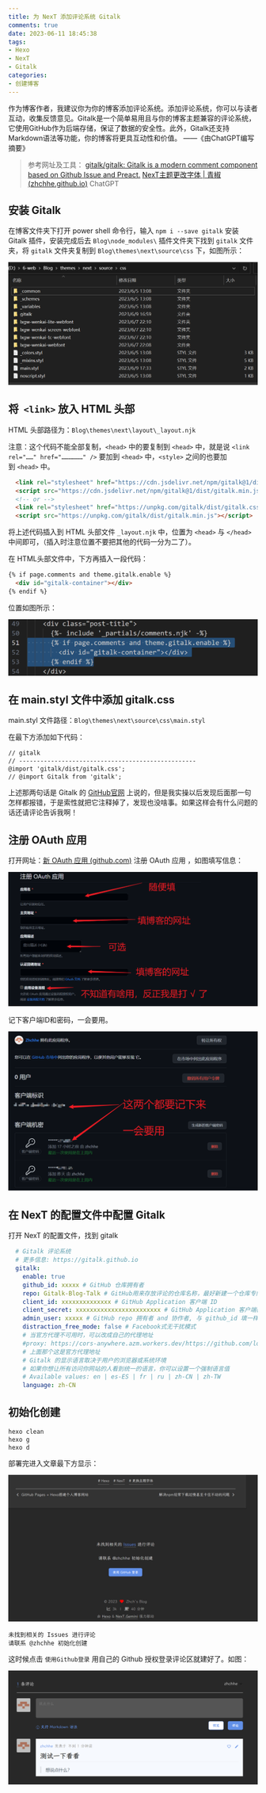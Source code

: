 ```yaml
---
title: 为 NexT 添加评论系统 Gitalk
comments: true
date: 2023-06-11 18:45:38
tags:
- Hexo
- NexT
- Gitalk
categories:
- 创建博客
---
```


作为博客作者，我建议你为你的博客添加评论系统。添加评论系统，你可以与读者互动，收集反馈意见。Gitalk是一个简单易用且与你的博客主题兼容的评论系统，它使用GitHub作为后端存储，保证了数据的安全性。此外，Gitalk还支持Markdown语法等功能，你的博客将更具互动性和价值。
——《由ChatGPT编写摘要》
<!--more-->
> 参考网址及工具：
> [gitalk/gitalk: Gitalk is a modern comment component based on Github Issue and Preact.](https://github.com/gitalk/gitalk)
> [NexT主题更改字体 | 青椒 (zhchhe.github.io)](https://zhchhe.github.io/2023/06/08/NexT%E4%B8%BB%E9%A2%98%E6%9B%B4%E6%94%B9%E5%AD%97%E4%BD%93/)
> ChatGPT

## 安装 Gitalk 

在博客文件夹下打开 power shell 命令行，输入 `npm i --save gitalk` 安装 Gitalk 插件，安装完成后去 `Blog\node_modules\` 插件文件夹下找到  `gitalk` 文件夹，将  `gitalk` 文件夹复制到 `Blog\themes\next\source\css` 下，如图所示：

![复制的 gitalk 文件夹位置](https://github.com/zhchhe/image-bed/raw/e688f0ae49febb25e0ef85bc64d1ab5dbb53397a/%E5%8D%9A%E5%AE%A2%E5%9B%BE%E7%89%87/Snipaste_2023-06-09_17-46-34.png)

##  将  `<link>` 放入 HTML 头部

HTML 头部路径为：`Blog\themes\next\layout\_layout.njk`

注意：这个代码不能全部复制，`<head>` 中的要复制到 `<head>` 中，就是说 `<link rel="……" href="………………" />` 要加到 `<head>` 中，`<style>` 之间的也要加到 `<head>` 中。


```html
  <link rel="stylesheet" href="https://cdn.jsdelivr.net/npm/gitalk@1/dist/gitalk.css">
  <script src="https://cdn.jsdelivr.net/npm/gitalk@1/dist/gitalk.min.js"></script>
  <!-- or -->
  <link rel="stylesheet" href="https://unpkg.com/gitalk/dist/gitalk.css">
  <script src="https://unpkg.com/gitalk/dist/gitalk.min.js"></script>
```

将上述代码插入到 HTML 头部文件 `_layout.njk` 中，位置为 `<head>` 与 `</head>` 中间即可，（插入时注意位置不要把其他的代码一分为二了）。

在 HTML头部文件中，下方再插入一段代码：

```html
{% if page.comments and theme.gitalk.enable %}
  <div id="gitalk-container"></div>
{% endif %}
```

位置如图所示：

![代码位置](https://github.com/zhchhe/image-bed/raw/e688f0ae49febb25e0ef85bc64d1ab5dbb53397a/%E5%8D%9A%E5%AE%A2%E5%9B%BE%E7%89%87/Snipaste_2023-06-09_17-52-08.png)

## 在 main.styl 文件中添加 gitalk.css

main.styl 文件路径：`Blog\themes\next\source\css\main.styl`

在最下方添加如下代码：

```
// gitalk
// --------------------------------------------------
@import 'gitalk/dist/gitalk.css';
// @import Gitalk from 'gitalk';
```

上述那两句话是 Gitalk 的 [GitHub官网](https://github.com/gitalk/gitalk) 上说的，但是我实操以后发现后面那一句怎样都报错，于是索性就把它注释掉了，发现也没啥事。如果这样会有什么问题的话还请评论告诉我啊！

## 注册 OAuth 应用 

打开网址：[新 OAuth 应用 (github.com)](https://github.com/settings/applications/new) 注册 OAuth 应用 ，如图填写信息：

![注册 OAuth 应用 ](https://github.com/zhchhe/image-bed/raw/e688f0ae49febb25e0ef85bc64d1ab5dbb53397a/%E5%8D%9A%E5%AE%A2%E5%9B%BE%E7%89%87/Snipaste_2023-06-09_18-09-29.png)

记下客户端ID和密码，一会要用。

![客户端ID 密码](https://github.com/zhchhe/image-bed/raw/e688f0ae49febb25e0ef85bc64d1ab5dbb53397a/%E5%8D%9A%E5%AE%A2%E5%9B%BE%E7%89%87/Snipaste_2023-06-09_18-12-49.png)

## 在 NexT 的配置文件中配置 Gitalk

打开 NexT 的配置文件，找到 gitalk

```yml
  # Gitalk 评论系统
  # 更多信息: https://gitalk.github.io
  gitalk:
    enable: true
    github_id: xxxxx # GitHub 仓库拥有者
    repo: Gitalk-Blog-Talk # GitHub用来存放评论的仓库名称，最好新建一个仓库专门放评论
    client_id: xxxxxxxxxxxxxx # GitHub Application 客户端 ID
    client_secret: xxxxxxxxxxxxxxxxxxxxxxxx # GitHub Application 客户端密码
    admin_user: xxxxx # GitHub repo 拥有者 and 协作者, 与 github_id 填一样的就行
    distraction_free_mode: false # Facebook式无干扰模式
    # 当官方代理不可用时，可以改成自己的代理地址
    #proxy: https://cors-anywhere.azm.workers.dev/https://github.com/login/oauth/access_token 
    # 上面那个这是官方代理地址
    # Gitalk 的显示语言取决于用户的浏览器或系统环境
    # 如果你想让所有访问你网站的人看到统一的语言，你可以设置一个强制语言值
    # Available values: en | es-ES | fr | ru | zh-CN | zh-TW
    language: zh-CN
```

## 初始化创建


```
hexo clean
hexo g
hexo d
```

部署完进入文章最下方显示：

![初始化创建](https://github.com/zhchhe/image-bed/raw/e688f0ae49febb25e0ef85bc64d1ab5dbb53397a/%E5%8D%9A%E5%AE%A2%E5%9B%BE%E7%89%87/Snipaste_2023-06-09_18-17-18.png)

```
未找到相关的 Issues 进行评论
请联系 @zhchhe 初始化创建
```

这时候点击 `使用Github登录` 用自己的 Github 授权登录评论区就建好了。如图：

![效果如图](https://github.com/zhchhe/image-bed/raw/c439fec31648d42b74c5ce90e87cd54b22436ac4/%E5%8D%9A%E5%AE%A2%E5%9B%BE%E7%89%87/Snipaste_2023-06-11_09-54-32.png)

